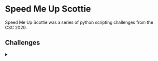 <H1>Speed Me Up Scottie</H1>
<p></p>
Speed Me Up Scottie was a series of python scripting challenges from the CSC 2020.
<p></p>
<H2>Challenges</H2>
<details>
    <summary></summary>
<details>
    <summary>Speed Me Up Scottie 1</summary>
<p></p>
This program prints the flag, but takes a reeeeeeeeeally long time to do so. Can you rewrite it faster?
<p></p>
Challenge File: <a href="https://drive.google.com/file/d/1oKn3B1gbc7xDdAL-TDqORSh9VagiePQl/view?usp=sharing" rel="nofollow">Google Drive</a>
</details>
<p></p>
<details>
    <summary>Speed Me Up Scottie 2</summary>
<p></p>
This program also prints the flag, but takes a reeeeeeeeeally long time to do so. Can you rewrite it faster?
<p></p>
Challenge File: <a href="https://drive.google.com/file/d/1tHrVEFq4okemG5r28f_brH8anJMzJLRd/view?usp=sharing" rel="nofollow">Google Drive</a>
</details>
</details>